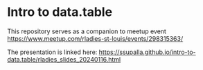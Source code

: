 # Intro to data.table

This repository serves as a companion to meetup event https://www.meetup.com/rladies-st-louis/events/298315363/

The presentation is linked here: https://ssupalla.github.io/intro-to-data.table/rladies_slides_20240116.html
